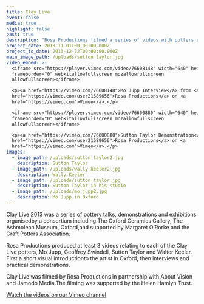 ```yaml
---
title: Clay Live
event: false
media: true
highlight: false
past: true
description: "Rosa Productions filmed a series of videos with potters of international acclaim who appeared at Clay Live 2013.  The events were  a series of pottery talks, demonstrations and exhibitions organised by a consortium including The Oxford Ceramics Gallery, The Ashmolean Museum, Oxford, and supported by Margaret O'Rorke and the Craft Potters Association"
project_date: 2013-11-01T00:00:00.000Z
project_to_date: 2013-12-22T00:00:00.000Z
main_image_path: /uploads/sutton taylor.jpg
video_embed: >-
  <iframe src="https://player.vimeo.com/video/76608148" width="640" height="360"
  frameborder="0" webkitallowfullscreen mozallowfullscreen
  allowfullscreen></iframe>

  <p><a href="https://vimeo.com/76608148">Mo Jupp Interview</a> from <a
  href="https://vimeo.com/user21689656">Rosa Productions</a> on <a
  href="https://vimeo.com">Vimeo</a>.</p>

  <iframe src="https://player.vimeo.com/video/76600880" width="640" height="360"
  frameborder="0" webkitallowfullscreen mozallowfullscreen
  allowfullscreen></iframe>

  <p><a href="https://vimeo.com/76600880">Sutton Taylor Demonstration</a> from <a
  href="https://vimeo.com/user21689656">Rosa Productions</a> on <a
  href="https://vimeo.com">Vimeo</a>.</p>
images:
  - image_path: /uploads/sutton taylor2.jpg
    description: Sutton Taylor
  - image_path: /uploads/wally keeler2.jpg
    description: Wally Keeler
  - image_path: /uploads/sutton taylor.jpg
    description: Sutton Taylor in his studio
  - image_path: /uploads/mo jupp2.jpg
    description: Mo Jupp in Oxford
---
```



Clay Live 2013 was a series of pottery talks, demonstrations and exhibitions organisedby a consortium including The Oxford Ceramics Gallery, The Ashmolean Museum, Oxford,and supported by Margaret O’Rorke and the Craft Potters Association.

Rosa Productions produced at least 3 videos relating to each of the Clay Live potters, Mo Jupp, Geoffrey Swindell, Sutton Taylor and Walter Keeler. First a short visual introductionto the artist in Oxford, then interviews and practical demonstrations.

Clay Live was filmed by Rosa Productions in partnership with About Vision and Jamodo Media.The filming was supported by the Helen Hamlyn Trust.

[Watch the videos on our Vimeo channel](https://vimeo.com/channels/609153)